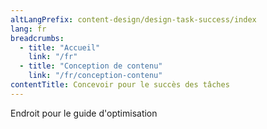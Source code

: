 ```yaml
---
altLangPrefix: content-design/design-task-success/index
lang: fr
breadcrumbs:
  - title: "Accueil"
    link: "/fr"
  - title: "Conception de contenu"
    link: "/fr/conception-contenu"
contentTitle: Concevoir pour le succès des tâches
---
```

<p>Endroit pour le guide d'optimisation</p>
